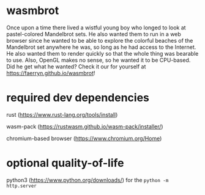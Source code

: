 # wasmbrot
Once upon a time there lived a wistful young boy who longed to look at pastel-colored Mandelbrot sets. He also wanted them to run in a web browser since he wanted to be able to explore the colorful beaches of the Mandelbrot set anywhere he was, so long as he had access to the Internet. He also wanted them to render quickly so that the whole thing was bearable to use. Also, OpenGL makes no sense, so he wanted it to be CPU-based. Did he get what he wanted? Check it our for yourself at https://faerryn.github.io/wasmbrot!

# required dev dependencies
rust (https://www.rust-lang.org/tools/install)

wasm-pack (https://rustwasm.github.io/wasm-pack/installer/)

chromium-based browser (https://www.chromium.org/Home)

# optional quality-of-life
python3 (https://www.python.org/downloads/) for the `python -m http.server`

